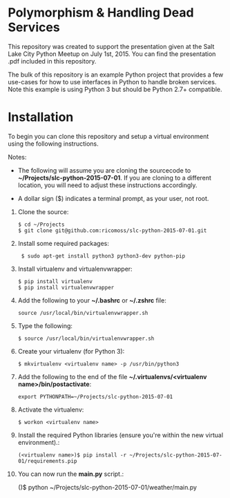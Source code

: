 Polymorphism & Handling Dead Services
=====================================

This repository was created to support the presentation given at the Salt Lake City Python Meetup on July 1st, 2015.  You can find the presentation .pdf included in this repository.

The bulk of this repository is an example Python project that provides a few use-cases for how to use interfaces in Python to handle broken services.  Note this example is using Python 3 but should be Python 2.7+ compatible.

Installation
============

To begin you can clone this repository and setup a virtual environment using the following instructions.

Notes:

- The following will assume you are cloning the sourcecode to **~/Projects/slc-python-2015-07-01**.  If you are cloning to a different location, you will need to adjust these instructions accordingly.

- A dollar sign ($) indicates a terminal prompt, as your user, not root.

1.  Clone the source:

        $ cd ~/Projects
        $ git clone git@github.com:ricomoss/slc-python-2015-07-01.git

2. Install some required packages:

        $ sudo apt-get install python3 python3-dev python-pip

3.  Install virtualenv and virtualenvwrapper:

        $ pip install virtualenv
        $ pip install virtualenvwrapper

4.  Add the following to your **~/.bashrc** or **~/.zshrc** file:

        source /usr/local/bin/virtualenvwrapper.sh

5.  Type the following:

        $ source /usr/local/bin/virtualenvwrapper.sh

6.  Create your virtualenv (for Python 3):

        $ mkvirtualenv <virtualenv name> -p /usr/bin/python3


7.  Add the following to the end of the file **~/.virtualenvs/\<virtualenv name\>/bin/postactivate**:

        export PYTHONPATH=~/Projects/slc-python-2015-07-01

8.  Activate the virtualenv:

        $ workon <virtualenv name>

9.  Install the required Python libraries (ensure you're within the new virtual environment).:

        (<virtualenv name>)$ pip install -r ~/Projects/slc-python-2015-07-01/requirements.pip

10.  You can now run the **main.py** script.:

        (<virtualenv name>)$ python ~/Projects/slc-python-2015-07-01/weather/main.py
